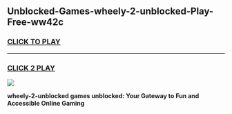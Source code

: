 
## Unblocked-Games-wheely-2-unblocked-Play-Free-ww42c
<h3>
<a href="https://premium76.site?title=wheely-2-unblocked&ref=23A">CLICK TO PLAY</a></h3>
<hr>

<h3>
<a href="https://premium76.site?title=wheely-2-unblocked&ref=23A">CLICK 2 PLAY</a>
  
</h3>

<a href="https://premium76.site?title=wheely-2-unblocked&ref=23A"><img src="https://clearcache.store/games.png"></a>


**wheely-2-unblocked games unblocked: Your Gateway to Fun and Accessible Online Gaming**
